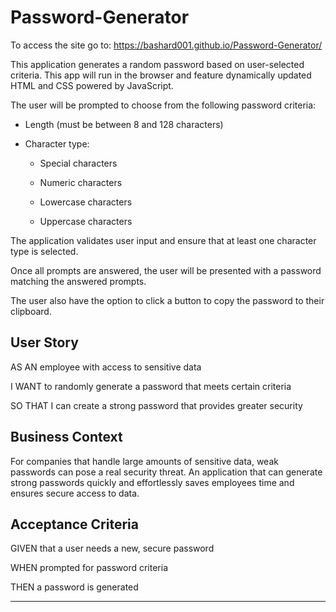 # Password-Generator
To access the site go to:
https://bashard001.github.io/Password-Generator/

This application generates a random password based on user-selected criteria. This app will run in the browser and feature dynamically updated HTML and CSS powered by JavaScript.

The user will be prompted to choose from the following password criteria:

* Length (must be between 8 and 128 characters)

* Character type:

  * Special characters

  * Numeric characters

  * Lowercase characters

  * Uppercase characters

The application validates user input and ensure that at least one character type is selected.

Once all prompts are answered, the user will be presented with a password matching the answered prompts.

The user also have the option to click a button to copy the password to their clipboard.

## User Story

AS AN employee with access to sensitive data

I WANT to randomly generate a password that meets certain criteria

SO THAT I can create a strong password that provides greater security

## Business Context

For companies that handle large amounts of sensitive data, weak passwords can pose a real security threat. An application that can generate strong passwords quickly and effortlessly saves employees time and ensures secure access to data.

## Acceptance Criteria

GIVEN that a user needs a new, secure password

WHEN prompted for password criteria

THEN a password is generated

- - -
